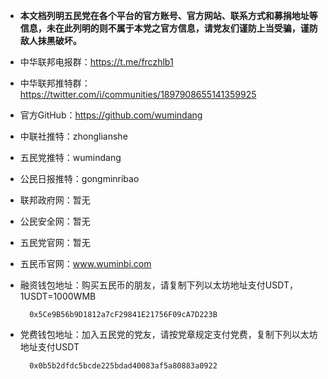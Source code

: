 * **本文档列明五民党在各个平台的官方账号、官方网站、联系方式和募捐地址等信息，未在此列明的则不属于本党之官方信息，请党友们谨防上当受骗，谨防敌人抹黑破坏。**   
* 中华联邦电报群：https://t.me/frczhlb1
* 中华联邦推特群：https://twitter.com/i/communities/1897908655141359925
* 官方GitHub：https://github.com/wumindang
* 中联社推特：zhonglianshe
* 五民党推特：wumindang
* 公民日报推特：gongminribao
* 联邦政府网：暂无
* 公民安全网：暂无
* 五民党官网：暂无
* 五民币官网：www.wuminbi.com

* 融资钱包地址：购买五民币的朋友，请复制下列以太坊地址支付USDT，1USDT=1000WMB
        
        0x5Ce9B56b9D1812a7cF29841E21756F09cA7D223B

* 党费钱包地址：加入五民党的党友，请按党章规定支付党费，复制下列以太坊地址支付USDT
        
        0x0b5b2dfdc5bcde225bdad40083af5a80883a0922  

